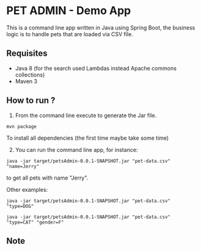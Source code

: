 # PET ADMIN - Demo App

This is a command line app written in Java using Spring Boot, the business logic is to handle pets that are loaded via CSV file.

## Requisites
* Java 8 (for the search used Lambdas instead Apache commons collections)
* Maven 3

## How to run ?

1) From the command line execute to generate the Jar file.

```
mvn package
```

To install all dependencies (the first time maybe take some time)

2) You can run the command line app, for instance:

```
java -jar target/petsAdmin-0.0.1-SNAPSHOT.jar "pet-data.csv" "name=Jerry"
```

to get all pets with name "Jerry".

Other examples:

```
java -jar target/petsAdmin-0.0.1-SNAPSHOT.jar "pet-data.csv" "type=DOG"
```

```
java -jar target/petsAdmin-0.0.1-SNAPSHOT.jar "pet-data.csv" "type=CAT" "gender=F"
```

## Note
